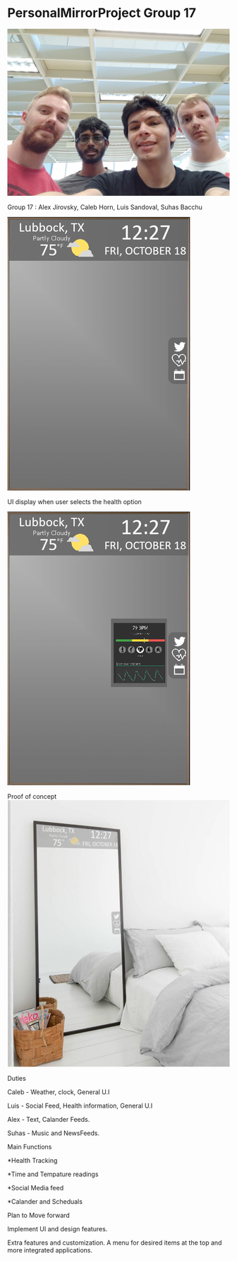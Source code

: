 # PersonalMirrorProject Group 17
![](Project1Group17.png)


Group 17 : Alex Jirovsky, Caleb Horn, Luis Sandoval, Suhas Bacchu


![](PersonalMirrorUIGeneral.png)

UI display when user selects the health option

![](PersonalMirrorUIHealthStatus.png)


Proof of concept
![](PersonalMirrorConceptDemo1.png)


Duties

Caleb - Weather, clock, General U.I

Luis -  Social Feed, Health information, General U.I 

Alex - Text, Calander Feeds.

Suhas - Music and NewsFeeds.

Main Functions

*Health Tracking

*Time and Tempature readings

*Social Media feed

*Calander and Scheduals

Plan to Move forward

Implement UI and design features.

Extra features and customization. A menu for desired items at the top and more integrated applications.
